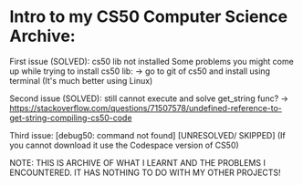 # Intro to my CS50 Computer Science Archive:
 
 First issue (SOLVED): cs50 lib not installed
Some problems you might come up while trying to install cs50 lib:
-> go to git of cs50 and install using terminal (It's much better using Linux)

Second issue (SOLVED): still cannot execute and solve get_string func?
-> https://stackoverflow.com/questions/71507578/undefined-reference-to-get-string-compiling-cs50-code

Third issue:  [debug50: command not found] [UNRESOLVED/ SKIPPED] (If you cannot download it use the Codespace version of CS50)

NOTE: THIS IS ARCHIVE OF WHAT I LEARNT AND THE PROBLEMS I ENCOUNTERED. IT HAS NOTHING TO DO WITH MY OTHER PROJECTS!
